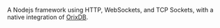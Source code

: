 A Nodejs framework using HTTP, WebSockets, and TCP Sockets, with a native integration of [OrixDB](https://github.com/orixdb).
